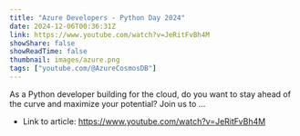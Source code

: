 ```yaml
---
title: "Azure Developers - Python Day 2024"
date: 2024-12-06T00:36:31Z
link: https://www.youtube.com/watch?v=JeRitFvBh4M
showShare: false
showReadTime: false
thumbnail: images/azure.png
tags: ["youtube.com/@AzureCosmosDB"]
---
```

As a Python developer building for the cloud, do you want to stay ahead of the curve and maximize your potential? Join us to ...

- Link to article: https://www.youtube.com/watch?v=JeRitFvBh4M